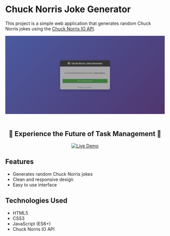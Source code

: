 # Chuck Norris Joke Generator

This project is a simple web application that generates random Chuck Norris jokes using the [Chuck Norris IO API](https://api.chucknorris.io/).

<div align="center">
  <img src="public/screenshot.png" alt="Pro Task Manager Screenshot" width="600">

  <br>
  <br>

  <h2>🚀 Experience the Future of Task Management 🚀</h2>

  <a href="https://emre-javascript-todolist.netlify.app/" target="_blank">
    <img src="https://img.shields.io/badge/LIVE%20DEMO-Click%20Here-brightgreen?style=for-the-badge&logo=github" alt="Live Demo" height="50">
  </a>
</div>

## Features

- Generates random Chuck Norris jokes
- Clean and responsive design
- Easy to use interface

## Technologies Used

- HTML5
- CSS3
- JavaScript (ES6+)
- Chuck Norris IO API
